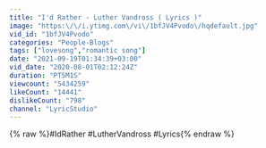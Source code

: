 ```yaml
---
title: "I'd Rather - Luther Vandross ( Lyrics )"
image: "https:\/\/i.ytimg.com\/vi\/1bfJV4Pvodo\/hqdefault.jpg"
vid_id: "1bfJV4Pvodo"
categories: "People-Blogs"
tags: ["lovesong","romantic song"]
date: "2021-09-19T01:34:39+03:00"
vid_date: "2020-08-01T02:12:24Z"
duration: "PT5M1S"
viewcount: "5434259"
likeCount: "14441"
dislikeCount: "798"
channel: "LyricStudio"
---
```

{% raw %}#IdRather #LutherVandross #Lyrics{% endraw %}
